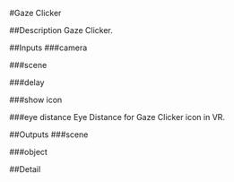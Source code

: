 #Gaze Clicker

##Description
Gaze Clicker.

##Inputs
###camera


###scene


###delay


###show icon


###eye distance
Eye Distance for Gaze Clicker icon in VR.

##Outputs
###scene


###object


##Detail

